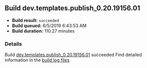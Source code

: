 ## Build dev.templates.publish_0.20.19156.01
- **Build result:** `succeeded`
- **Build queued:** 6/5/2019 6:43:53 AM
- **Build duration:** 110.27 minutes
### Details
Build [dev.templates.publish_0.20.19156.01](https://winappstudio.visualstudio.com/web/build.aspx?pcguid=a4ef43be-68ce-4195-a619-079b4d9834c2&builduri=vstfs%3a%2f%2f%2fBuild%2fBuild%2f28410) succeeded
Find detailed information in the [build log files](https://uwpctdiags.blob.core.windows.net/buildlogs/dev.templates.publish_0.20.19156.01_logs.zip)
